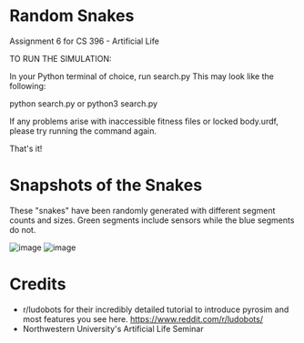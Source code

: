 # Random Snakes
Assignment 6 for CS 396 - Artificial Life

TO RUN THE SIMULATION:

In your Python terminal of choice, run search.py
This may look like the following:

python search.py
or python3 search.py

If any problems arise with inaccessible fitness files or locked body.urdf, please try running the command again.

That's it!

# Snapshots of the Snakes
These "snakes" have been randomly generated with different segment counts and sizes. Green segments include sensors while the blue segments do not.

![image](https://user-images.githubusercontent.com/91085742/218325856-c10e59ff-6de0-4063-891d-cd01935a764f.png)
![image](https://user-images.githubusercontent.com/91085742/218325905-273c4b91-d572-4ff6-88ed-453e1483cc5d.png)


# Credits
 - r/ludobots for their incredibly detailed tutorial to introduce pyrosim and most features you see here. https://www.reddit.com/r/ludobots/
 - Northwestern University's Artificial Life Seminar
